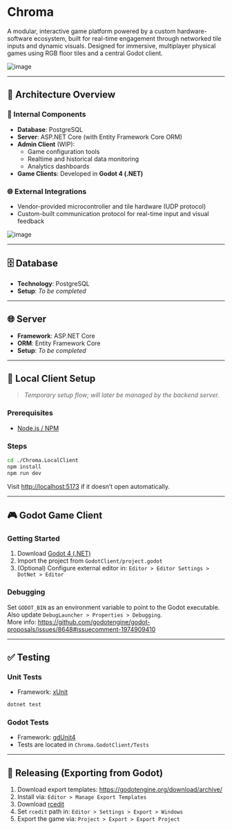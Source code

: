 # Chroma

A modular, interactive game platform powered by a custom hardware-software ecosystem, built for real-time engagement through networked tile inputs and dynamic visuals. Designed for immersive, multiplayer physical games using RGB floor tiles and a central Godot client.

![image](https://github.com/user-attachments/assets/c94dab46-e484-4705-a22c-eb99ede6bd35)

---

## 🔧 Architecture Overview

### 🧠 Internal Components
- **Database**: PostgreSQL
- **Server**: ASP.NET Core (with Entity Framework Core ORM)
- **Admin Client** (WIP):
  - Game configuration tools
  - Realtime and historical data monitoring
  - Analytics dashboards
- **Game Clients**: Developed in **Godot 4 (.NET)**

### 🌐 External Integrations
- Vendor-provided microcontroller and tile hardware (UDP protocol)
- Custom-built communication protocol for real-time input and visual feedback

![image](https://github.com/user-attachments/assets/a7ad6321-a416-4970-8716-c71b1b00f5fa)

---

## 🗄️ Database
- **Technology**: PostgreSQL
- **Setup**: *To be completed*

---

## 🌐 Server
- **Framework**: ASP.NET Core
- **ORM**: Entity Framework Core
- **Setup**: *To be completed*

---

## 🧪 Local Client Setup

> *Temporary setup flow; will later be managed by the backend server.*

### Prerequisites
- [Node.js / NPM](https://nodejs.org/en/download/package-manager)

### Steps
```bash
cd ./Chroma.LocalClient
npm install
npm run dev
```
Visit [http://localhost:5173](http://localhost:5173) if it doesn’t open automatically.

---

## 🎮 Godot Game Client

### Getting Started
1. Download [Godot 4 (.NET)](https://godotengine.org/)
2. Import the project from `GodotClient/project.godot`
3. (Optional) Configure external editor in:
   `Editor > Editor Settings > DotNet > Editor`

### Debugging
Set `GODOT_BIN` as an environment variable to point to the Godot executable.  
Also update `DebugLauncher > Properties > Debugging`.  
More info: https://github.com/godotengine/godot-proposals/issues/8648#issuecomment-1974909410

---

## ✅ Testing

### Unit Tests
- Framework: [xUnit](https://xunit.net/)
```bash
dotnet test
```

### Godot Tests
- Framework: [gdUnit4](https://mikeschulze.github.io/gdUnit4/)
- Tests are located in `Chroma.GodotClient/Tests`

---

## 🚀 Releasing (Exporting from Godot)

1. Download export templates: https://godotengine.org/download/archive/
2. Install via:
   `Editor > Manage Export Templates`
3. Download [rcedit](https://github.com/electron/rcedit/releases)
4. Set `rcedit` path in:
   `Editor > Settings > Export > Windows`
5. Export the game via:
   `Project > Export > Export Project`
